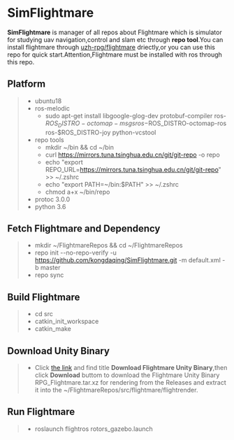 # SimFlightmare

**SimFlightmare** is manager of all repos about Flightmare which is simulator for studying uav navigation,control and slam etc through **repo tool**.You can install flightmare through [uzh-rpg/flightmare](https://github.com/uzh-rpg/flightmare) driectly,or you can use this repo for quick start.Attention,Flightmare must be installed with ros through this repo.
## Platform 
>* ubuntu18 
>* ros-melodic 
>   * sudo apt-get install libgoogle-glog-dev protobuf-compiler ros-$ROS_DISTRO-octomap-msgs ros-$ROS_DISTRO-octomap-ros ros-$ROS_DISTRO-joy python-vcstool
>* repo tools
>   * mkdir ~/bin && cd ~/bin
>   * curl https://mirrors.tuna.tsinghua.edu.cn/git/git-repo -o repo
>   * echo "export REPO_URL=https://mirrors.tuna.tsinghua.edu.cn/git/git-repo" >> ~/.zshrc
>   * echo "export PATH=~/bin:$PATH" >> ~/.zshrc
>   * chmod a+x ~/bin/repo
>* protoc 3.0.0
>* python 3.6

## Fetch Flightmare and Dependency
>* mkdir ~/FlightmareRepos && cd ~/FlightmareRepos
>* repo init --no-repo-verify -u https://github.com/kongdaqing/SimFlightmare.git -m default.xml -b master
>* repo sync
 
## Build Flightmare
>* cd src
>* catkin_init_workspace
>* catkin_make

## Download Unity Binary
>* Click [the link](https://flightmare.readthedocs.io/en/latest/getting_started/quick_start.html) and find title **Download Flightmare Unity Binary**,then click **Download** buttom to download the Flightmare Unity Binary RPG_Flightmare.tar.xz for rendering from the Releases and extract it into the ~/FlightmareRepos/src/flightmare/flightrender.

## Run Flightmare
>* roslaunch flightros rotors_gazebo.launch


